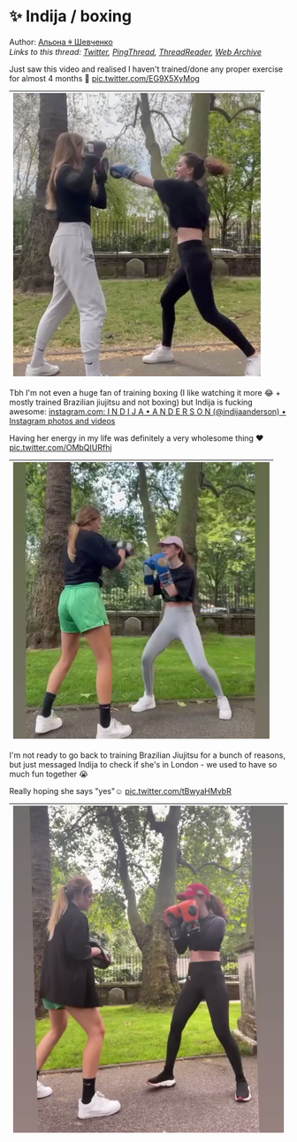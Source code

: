 # ✨ Indija / boxing

Author: [Альона ꑭ Шевченко](https://twitter.com/cryptodrftng)  
*Links to this thread: [Twitter](https://twitter.com/cryptodrftng/status/1538796435793137665), [PingThread](https://pingthread.com/thread/1538796435793137665), [ThreadReader](https://threadreaderapp.com/thread/1538796435793137665.html), [Web Archive](https://web.archive.org/web/*/https://twitter.com/cryptodrftng/status/1538796435793137665)*

Just saw this video and realised I haven't trained/done any proper exercise for almost 4 months 🥲 [pic.twitter.com/EG9X5XyMog](https://twitter.com/cryptodrftng/status/1538796435793137665/video/1)

| [![](/media/1538796493586501633/7_1538796420840431619/preview.jpg)](/media/1538796493586501633/7_1538796420840431619/37P72JEBdvB8tFc0.mp4) |
| :-: |

Tbh I'm not even a huge fan of training boxing (I like watching it more 😂 + mostly trained Brazilian jiujitsu and not boxing) but Indija is fucking awesome: [instagram.com: I N D I J A • A N D E R S O N (@indijaanderson) • Instagram photos and videos](https://instagram.com/indijaanderson) 

Having her energy in my life was definitely a very wholesome thing ❤️ [pic.twitter.com/OMbQIURfhj](https://twitter.com/cryptodrftng/status/1538796462741590016/video/1)

| [![](/media/1538796493586501633/7_1538796443594539009/preview.jpg)](/media/1538796493586501633/7_1538796443594539009/i_vwa6qlxJOGDeO2.mp4) |
| :-: |

I'm not ready to go back to training Brazilian Jiujitsu for a bunch of reasons, but just messaged Indija to check if she's in London - we used to have so much fun together 😭 

Really hoping she says "yes"☺️ [pic.twitter.com/tBwyaHMvbR](https://twitter.com/cryptodrftng/status/1538796493586501633/video/1)

| [![](/media/1538796493586501633/7_1538796466701058049/preview.jpg)](/media/1538796493586501633/7_1538796466701058049/4eeJckUB0oYcQvAS.mp4) |
| :-: |
